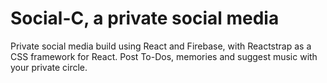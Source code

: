 # Social-C, a private social media 
Private social media build using React and Firebase, with Reactstrap as a CSS framework for React.
Post To-Dos, memories and suggest music with your private circle.